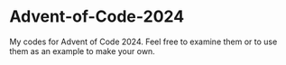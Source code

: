 # Advent-of-Code-2024
My codes for Advent of Code 2024.
Feel free to examine them or to use them as an example to make your own.
